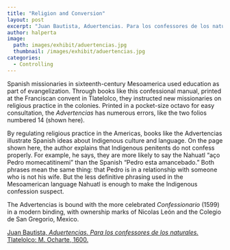 ```yaml
---
title: "Religion and Conversion"
layout: post
excerpt: "Juan Bautista, Aduertencias. Para los confessores de los naturales. Tlatelolco: M. Ocharte, 1600."
author: halperta
image: 
  path: images/exhibit/aduertencias.jpg
  thumbnail: /images/exhibit/aduertencias.jpg
categories:
  - Controlling
---
```


Spanish missionaries in sixteenth-century Mesoamerica used education as part of evangelization. Through books like this confessional manual, printed at the Franciscan convent in Tlatelolco, they instructed new missionaries on religious practice in the colonies. Printed in a pocket-size octavo for easy consultation, the *Advertencias* has numerous errors, like the two folios numbered 14 (shown here).

By regulating religious practice in the Americas, books like the Advertencias illustrate Spanish ideas about Indigenous culture and language. On the page shown here, the author explains that Indigenous penitents do not confess properly. For example, he says, they are more likely to say the Nahuatl “aço Pedro momecatitinemi” than the Spanish “Pedro esta amancebado.” Both phrases mean the same thing: that Pedro is in a relationship with someone who is not his wife. But the less definitive phrasing used in the Mesoamerican language Nahuatl is enough to make the Indigenous confession suspect.

The Advertencias is bound with the more celebrated *Confessionario* (1599) in a modern binding, with ownership marks of Nicolas León and the Colegio de San Gregorio, Mexico.

[Juan Bautista, *Aduertencias. Para los confessores de los naturales.* Tlatelolco: M. Ocharte, 1600.](https://search.library.brown.edu/catalog/b3289740)
